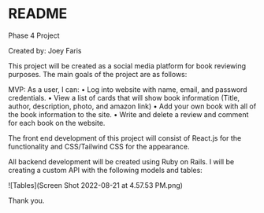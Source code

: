 # README

Phase 4 Project

Created by: Joey Faris

This project will be created as a social media platform for book reviewing purposes. The main goals of the project are as follows:

MVP: As a user, I can:
 • Log into website with name, email, and password credentials.
 • View a list of cards that will show book information (Title, author, description, photo, and amazon link)
 • Add your own book with all of the book information to the site.
 • Write and delete a review and comment for each book on the website.
 
The front end development of this project will consist of React.js for the functionality and CSS/Tailwind CSS for the appearance.

All backend development will be created using Ruby on Rails. I will be creating a custom API with the following models and tables:

![Tables](Screen Shot 2022-08-21 at 4.57.53 PM.png)

Thank you.
